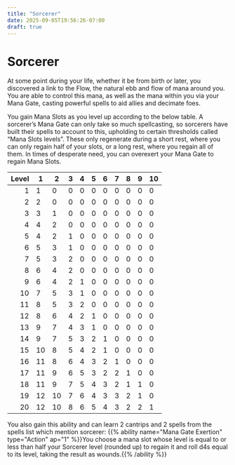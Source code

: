 ```yaml
---
title: "Sorcerer"
date: 2025-09-05T19:56:26-07:00
draft: true
---
```


# Sorcerer
At some point during your life, whether it be from birth or later, you discovered a link to the Flow, the natural ebb and flow of mana around you. You are able to control this mana, as well as the mana within you via your Mana Gate, casting powerful spells to aid allies and decimate foes.

You gain Mana Slots as you level up according to the below table. A sorcerer’s Mana Gate can only take so much spellcasting, so sorcerers have built their spells to account to this, upholding to certain thresholds called “Mana Slots levels”. These only regenerate during a short rest, where you can only regain half of your slots, or a long rest, where you regain all of them. In times of desperate need, you can overexert your Mana Gate to regain Mana Slots.

| Level | 1  | 2  | 3 | 4 | 5 | 6 | 7 | 8 | 9 | 10 |
| ----: | -- | -- | - | - | - | - | - | - | - | -- |
| 1     | 1  | 0  | 0 | 0 | 0 | 0 | 0 | 0 | 0 | 0  |
| 2     | 2  | 0  | 0 | 0 | 0 | 0 | 0 | 0 | 0 | 0  |
| 3     | 3  | 1  | 0 | 0 | 0 | 0 | 0 | 0 | 0 | 0  |
| 4     | 4  | 2  | 0 | 0 | 0 | 0 | 0 | 0 | 0 | 0  |
| 5     | 4  | 2  | 1 | 0 | 0 | 0 | 0 | 0 | 0 | 0  |
| 6     | 5  | 3  | 1 | 0 | 0 | 0 | 0 | 0 | 0 | 0  |
| 7     | 5  | 3  | 2 | 0 | 0 | 0 | 0 | 0 | 0 | 0  |
| 8     | 6  | 4  | 2 | 0 | 0 | 0 | 0 | 0 | 0 | 0  |
| 9     | 6  | 4  | 2 | 1 | 0 | 0 | 0 | 0 | 0 | 0  |
| 10    | 7  | 5  | 3 | 1 | 0 | 0 | 0 | 0 | 0 | 0  |
| 11    | 8  | 5  | 3 | 2 | 0 | 0 | 0 | 0 | 0 | 0  |
| 12    | 8  | 6  | 4 | 2 | 1 | 0 | 0 | 0 | 0 | 0  |
| 13    | 9  | 7  | 4 | 3 | 1 | 0 | 0 | 0 | 0 | 0  |
| 14    | 9  | 7  | 5 | 3 | 2 | 1 | 0 | 0 | 0 | 0  |
| 15    | 10 | 8  | 5 | 4 | 2 | 1 | 0 | 0 | 0 | 0  |
| 16    | 11 | 8  | 6 | 4 | 3 | 2 | 1 | 0 | 0 | 0  |
| 17    | 11 | 9  | 6 | 5 | 3 | 2 | 2 | 1 | 0 | 0  |
| 18    | 11 | 9  | 7 | 5 | 4 | 3 | 2 | 1 | 1 | 0  |
| 19    | 12 | 10 | 7 | 6 | 4 | 3 | 3 | 2 | 1 | 0  |
| 20    | 12 | 10 | 8 | 6 | 5 | 4 | 3 | 2 | 2 | 1  |

You also gain this ability and can learn 2 cantrips and 2 spells from the spells list which mention sorcerer:
{{% ability name="Mana Gate Exertion" type="Action" ap="1" %}}You choose a mana slot whose level is equal to or less than half your Sorcerer level (rounded up) to regain it and roll d4s equal to its level, taking the result as wounds.{{% /ability %}}